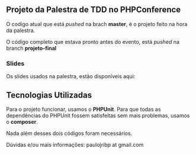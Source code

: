 ## Projeto da Palestra de TDD no PHPConference

O codigo atual que está *pushed* na brach **master**, é o projeto feito na hora da palestra.

O código completo que estava pronto antes do evento, está *pushed* na branch **projeto-final**

### Slides

Os slides usados na palestra, estão disponíveis aqui: 

## Tecnologias Utilizadas

Para o projeto funcionar, usamos o **PHPUnit**. Para que todas as dependências do PHPUnit fossem satisfeitas sem mais problemas, usamos o **composer**.

Nada além desses dois códigos foram necessários.

Dúvidas e/ou mais informações: paulojribp at gmail.com